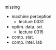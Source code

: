 missing 
- machine perception
    - lecture 0331
- optim. data. sci.
    - lecture 0315
- comp. stat.
- comp. intel. lab
